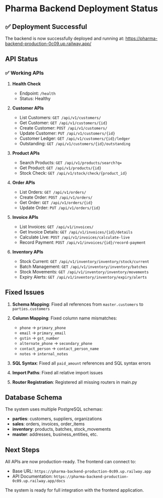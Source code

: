 # Pharma Backend Deployment Status

## ✅ Deployment Successful

The backend is now successfully deployed and running at: https://pharma-backend-production-0c09.up.railway.app/

## API Status

### ✅ Working APIs

1. **Health Check**
   - Endpoint: `/health`
   - Status: Healthy

2. **Customer APIs**
   - List Customers: `GET /api/v1/customers/`
   - Get Customer: `GET /api/v1/customers/{id}`
   - Create Customer: `POST /api/v1/customers/`
   - Update Customer: `PUT /api/v1/customers/{id}`
   - Customer Ledger: `GET /api/v1/customers/{id}/ledger`
   - Outstanding: `GET /api/v1/customers/{id}/outstanding`

3. **Product APIs**
   - Search Products: `GET /api/v1/products/search?q=`
   - Get Product: `GET /api/v1/products/{id}`
   - Stock Check: `GET /api/v1/stock/check/{product_id}`

4. **Order APIs**
   - List Orders: `GET /api/v1/orders/`
   - Create Order: `POST /api/v1/orders/`
   - Get Order: `GET /api/v1/orders/{id}`
   - Update Order: `PUT /api/v1/orders/{id}`

5. **Invoice APIs**
   - List Invoices: `GET /api/v1/invoices/`
   - Get Invoice Details: `GET /api/v1/invoices/{id}/details`
   - Calculate Live: `POST /api/v1/invoices/calculate-live`
   - Record Payment: `POST /api/v1/invoices/{id}/record-payment`

6. **Inventory APIs**
   - Stock Current: `GET /api/v1/inventory/inventory/stock/current`
   - Batch Management: `GET /api/v1/inventory/inventory/batches`
   - Stock Movements: `GET /api/v1/inventory/inventory/movements`
   - Expiry Alerts: `GET /api/v1/inventory/inventory/expiry/alerts`

## Fixed Issues

1. **Schema Mapping**: Fixed all references from `master.customers` to `parties.customers`
2. **Column Mapping**: Fixed column name mismatches:
   - `phone` → `primary_phone`
   - `email` → `primary_email`
   - `gstin` → `gst_number`
   - `alternate_phone` → `secondary_phone`
   - `contact_person` → `contact_person_name`
   - `notes` → `internal_notes`

3. **SQL Syntax**: Fixed all `paid_amount` references and SQL syntax errors
4. **Import Paths**: Fixed all relative import issues
5. **Router Registration**: Registered all missing routers in main.py

## Database Schema

The system uses multiple PostgreSQL schemas:
- **parties**: customers, suppliers, organizations
- **sales**: orders, invoices, order_items
- **inventory**: products, batches, stock_movements
- **master**: addresses, business_entities, etc.

## Next Steps

All APIs are now production-ready. The frontend can connect to:
- Base URL: `https://pharma-backend-production-0c09.up.railway.app`
- API Documentation: `https://pharma-backend-production-0c09.up.railway.app/docs`

The system is ready for full integration with the frontend application.